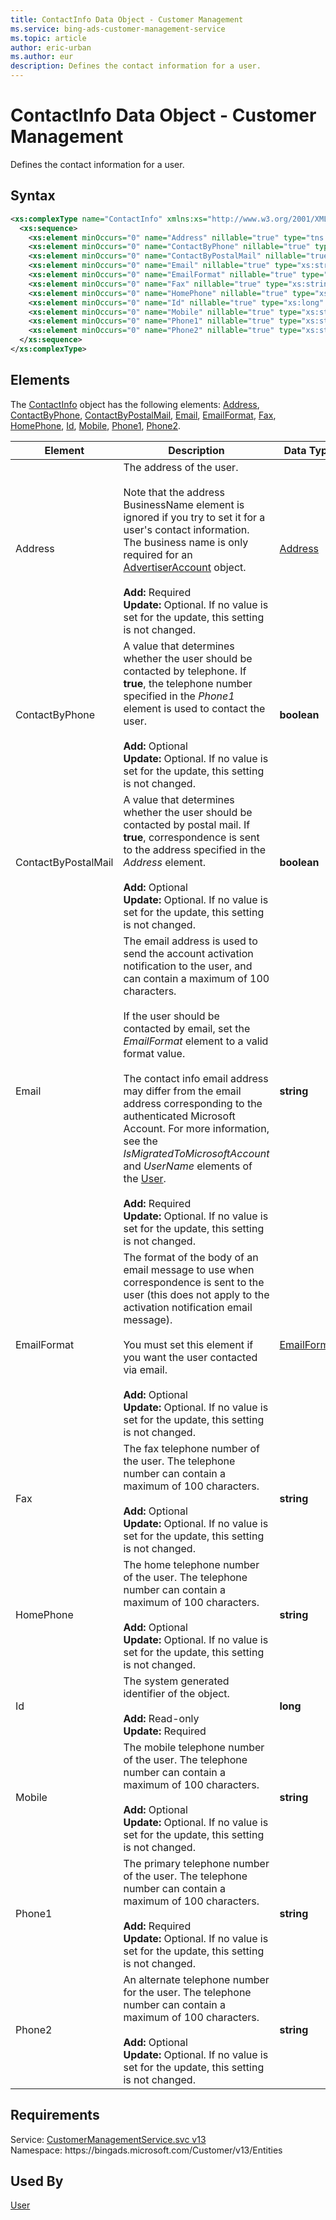 ```yaml
---
title: ContactInfo Data Object - Customer Management
ms.service: bing-ads-customer-management-service
ms.topic: article
author: eric-urban
ms.author: eur
description: Defines the contact information for a user.
---
```

# ContactInfo Data Object - Customer Management
Defines the contact information for a user.

## Syntax
```xml
<xs:complexType name="ContactInfo" xmlns:xs="http://www.w3.org/2001/XMLSchema">
  <xs:sequence>
    <xs:element minOccurs="0" name="Address" nillable="true" type="tns:Address" />
    <xs:element minOccurs="0" name="ContactByPhone" nillable="true" type="xs:boolean" />
    <xs:element minOccurs="0" name="ContactByPostalMail" nillable="true" type="xs:boolean" />
    <xs:element minOccurs="0" name="Email" nillable="true" type="xs:string" />
    <xs:element minOccurs="0" name="EmailFormat" nillable="true" type="tns:EmailFormat" />
    <xs:element minOccurs="0" name="Fax" nillable="true" type="xs:string" />
    <xs:element minOccurs="0" name="HomePhone" nillable="true" type="xs:string" />
    <xs:element minOccurs="0" name="Id" nillable="true" type="xs:long" />
    <xs:element minOccurs="0" name="Mobile" nillable="true" type="xs:string" />
    <xs:element minOccurs="0" name="Phone1" nillable="true" type="xs:string" />
    <xs:element minOccurs="0" name="Phone2" nillable="true" type="xs:string" />
  </xs:sequence>
</xs:complexType>
```

## <a name="elements"></a>Elements

The [ContactInfo](contactinfo.md) object has the following elements: [Address](#address), [ContactByPhone](#contactbyphone), [ContactByPostalMail](#contactbypostalmail), [Email](#email), [EmailFormat](#emailformat), [Fax](#fax), [HomePhone](#homephone), [Id](#id), [Mobile](#mobile), [Phone1](#phone1), [Phone2](#phone2).

|Element|Description|Data Type|
|-----------|---------------|-------------|
|<a name="address"></a>Address|The address of the user.<br/><br/>Note that the address BusinessName element is ignored if you try to set it for a user's contact information. The business name is only required for an [AdvertiserAccount](advertiseraccount.md) object.<br/><br/>**Add:** Required<br/>**Update:** Optional. If no value is set for the update, this setting is not changed.|[Address](address.md)|
|<a name="contactbyphone"></a>ContactByPhone|A value that determines whether the user should be contacted by telephone. If **true**, the telephone number specified in the *Phone1* element is used to contact the user.<br/><br/>**Add:** Optional<br/>**Update:** Optional. If no value is set for the update, this setting is not changed.|**boolean**|
|<a name="contactbypostalmail"></a>ContactByPostalMail|A value that determines whether the user should be contacted by postal mail. If **true**, correspondence is sent to the address specified in the *Address* element.<br/><br/>**Add:** Optional<br/>**Update:** Optional. If no value is set for the update, this setting is not changed.|**boolean**|
|<a name="email"></a>Email|The email address is used to send the account activation notification to the user, and can contain a maximum of 100 characters.<br/><br/>If the user should be contacted by email, set the *EmailFormat* element to a valid format value.<br/><br/>The contact info email address may differ from the email address corresponding to the authenticated Microsoft Account. For more information, see the *IsMigratedToMicrosoftAccount* and *UserName* elements of the [User](user.md).<br/><br/>**Add:** Required<br/>**Update:** Optional. If no value is set for the update, this setting is not changed.|**string**|
|<a name="emailformat"></a>EmailFormat|The format of the body of an email message to use when correspondence is sent to the user (this does not apply to the activation notification email message).<br/><br/>You must set this element if you want the user contacted via email.<br/><br/>**Add:** Optional<br/>**Update:** Optional. If no value is set for the update, this setting is not changed.|[EmailFormat](emailformat.md)|
|<a name="fax"></a>Fax|The fax telephone number of the user. The telephone number can contain a maximum of 100 characters.<br/><br/>**Add:** Optional<br/>**Update:** Optional. If no value is set for the update, this setting is not changed.|**string**|
|<a name="homephone"></a>HomePhone|The home telephone number of the user. The telephone number can contain a maximum of 100 characters.<br/><br/>**Add:** Optional<br/>**Update:** Optional. If no value is set for the update, this setting is not changed.|**string**|
|<a name="id"></a>Id|The system generated identifier of the object.<br/><br/>**Add:** Read-only<br/>**Update:** Required|**long**|
|<a name="mobile"></a>Mobile|The mobile telephone number of the user. The telephone number can contain a maximum of 100 characters.<br/><br/>**Add:** Optional<br/>**Update:** Optional. If no value is set for the update, this setting is not changed.|**string**|
|<a name="phone1"></a>Phone1|The primary telephone number of the user. The telephone number can contain a maximum of 100 characters.<br/><br/>**Add:** Required<br/>**Update:** Optional. If no value is set for the update, this setting is not changed.|**string**|
|<a name="phone2"></a>Phone2|An alternate telephone number for the user. The telephone number can contain a maximum of 100 characters.<br/><br/>**Add:** Optional<br/>**Update:** Optional. If no value is set for the update, this setting is not changed.|**string**|

## Requirements
Service: [CustomerManagementService.svc v13](https://clientcenter.api.bingads.microsoft.com/Api/CustomerManagement/v13/CustomerManagementService.svc)  
Namespace: https\://bingads.microsoft.com/Customer/v13/Entities  

## Used By
[User](user.md)  
